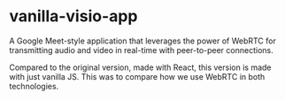 # vanilla-visio-app

A Google Meet-style application that leverages the power of WebRTC for transmitting audio and video in real-time with peer-to-peer connections.

Compared to the original version, made with React, this version is made with just vanilla JS. 
This was to compare how we use WebRTC in both technologies.
